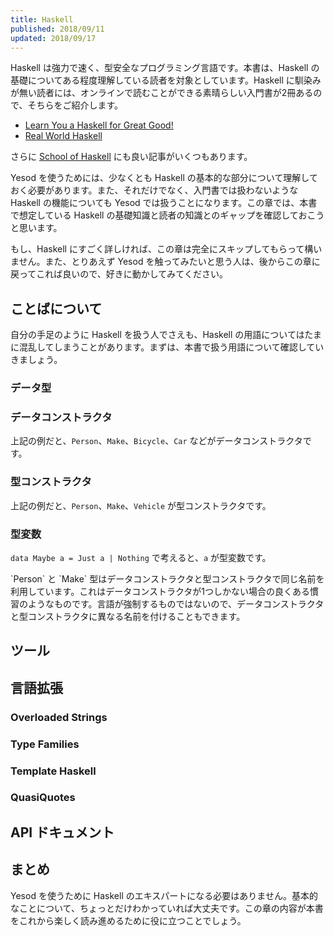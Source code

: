 ```yaml
---
title: Haskell
published: 2018/09/11
updated: 2018/09/17
---
```


Haskell は強力で速く、型安全なプログラミング言語です。本書は、Haskell の基礎についてある程度理解している読者を対象としています。Haskell に馴染みが無い読者には、オンラインで読むことができる素晴らしい入門書が2冊あるので、そちらをご紹介します。

- [Learn You a Haskell for Great Good!](http://learnyouahaskell.com/)
- [Real World Haskell](http://book.realworldhaskell.org/read/)

さらに [School of Haskell](https://www.fpcomplete.com/introduction-to-haskell) にも良い記事がいくつもあります。

Yesod を使うためには、少なくとも Haskell の基本的な部分について理解しておく必要があります。また、それだけでなく、入門書では扱わないような Haskell の機能についても Yesod では扱うことになります。この章では、本書で想定している Haskell の基礎知識と読者の知識とのギャップを確認しておこうと思います。

もし、Haskell にすごく詳しければ、この章は完全にスキップしてもらって構いません。また、とりあえず Yesod を触ってみたいと思う人は、後からこの章に戻ってこれば良いので、好きに動かしてみてください。

## ことばについて

自分の手足のように Haskell を扱う人でさえも、Haskell の用語についてはたまに混乱してしまうことがあります。まずは、本書で扱う用語について確認していきましょう。

### データ型

### データコンストラクタ

上記の例だと、`Person`、`Make`、`Bicycle`、`Car` などがデータコンストラクタです。

### 型コンストラクタ

上記の例だと、`Person`、`Make`、`Vehicle` が型コンストラクタです。

### 型変数

`data Maybe a = Just a | Nothing` で考えると、`a` が型変数です。

<div class="yesod-book-notice">
`Person` と `Make` 型はデータコンストラクタと型コンストラクタで同じ名前を利用しています。これはデータコンストラクタが1つしかない場合の良くある慣習のようなものです。言語が強制するものではないので、データコンストラクタと型コンストラクタに異なる名前を付けることもできます。
</div>

## ツール

## 言語拡張

### Overloaded Strings

### Type Families

### Template Haskell

### QuasiQuotes

## API ドキュメント

## まとめ

Yesod を使うために Haskell のエキスパートになる必要はありません。基本的なことについて、ちょっとだけわかっていれば大丈夫です。この章の内容が本書をこれから楽しく読み進めるために役に立つことでしょう。